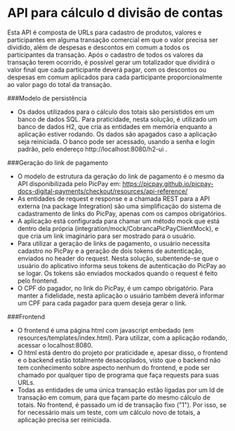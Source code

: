 # API para cálculo d divisão de contas
Esta API é composta de URLs para cadastro de produtos, 
valores e participantes em alguma transação comercial em que o valor precisa ser dividido, além de despesas e 
descontos em comum a todos os participantes da transação. Após o cadastro de todos os valores da transação terem 
ocorrido, é possível gerar um totalizador que dividirá o valor final que cada participante deverá pagar, com os
descontos ou despesas em comum aplicados para cada participante proporcionalmente ao valor pago do total da 
transação.

###Modelo de persistência
* Os dados utilizados para o cálculo dos totais são persistidos em um banco de dados SQL. Para praticidade,
nesta solução, é utilizado um banco de dados H2, que cria as entidades em memória enquanto a aplicação estiver
rodando. Os dados são apagados caso a aplicação seja reiniciada. O banco pode ser acessado, usando a senha e 
login padrão, pelo endereço http://localhost:8080/h2-ui .

###Geração do link de pagamento
* O modelo de estrutura da geração do link de pagamento é o mesmo da API disponibilizada pelo PicPay em:
  https://picpay.github.io/picpay-docs-digital-payments/checkout/resources/api-reference/
* As entidades de request e response e a chamada REST para a API externa (na package Integration) são uma
simplificação do sistema de cadastramento de links do PicPay, apenas com os campos obrigatórios.
* A aplicação está configurada para chamar um método mock que está dentro dela própria
(integration/mock/CobrancaPicPayClientMock), e que cria um link imaginário para ser mostrado para o usuário.
* Para utilizar a geração de links de pagamento, o usuário necessita cadastro no PicPay e a geração de dois
tokens de autenticação, enviados no header do request. Nesta solução, subentende-se que o usuário do
aplicativo informa seus tokens de autenticação do PicPay ao se logar. Os tokens são enviados mockados quando
o request é feito pelo frontend.
* O CPF do pagador, no link do PicPay, é um campo obrigatório. Para manter a fidelidade, nesta aplicação o
usuário também deverá informar um CPF para cada pagador para quem deseja gerar o link.

###Frontend
* O frontend é uma página html com javascript embedado (em resources/templates/index.html). Para utilizar, com
a aplicação rodando, acessar o localhost:8080.
* O html está dentro do projeto por praticidade e, apesar disso, o frontend e o backend estão totalmente desacoplados,
visto que o backend não tem conhecimento sobre aspecto nenhum do frontend, e pode ser chamado por qualquer tipo de
programa que faça requests para suas URLs.
* Todas as entidades de uma única transação estão ligadas por um Id de transação em comum, para que façam parte do
mesmo cálculo de totais. No frontend, é passado um id de transação fixo ("1"). Por isso, se for necessário mais um
teste, com um cálculo novo de totais, a aplicação precisa ser reiniciada.